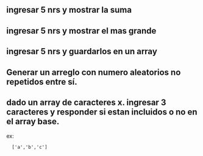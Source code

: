 ## ingresar 5 nrs y mostrar la suma

## ingresar 5 nrs y mostrar el mas grande

## ingresar 5 nrs y guardarlos en un array

## Generar un arreglo con numero aleatorios no repetidos entre sí.

## dado un array de caracteres x. ingresar 3 caracteres y responder si estan incluidos o no en el array base.

ex:

```
  ['a','b','c']
```
